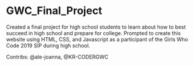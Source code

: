 # GWC_Final_Project
Created a final project for high school students to learn about how to best succeed in high school and prepare for college. Prompted to create this website using HTML, CSS, and Javascript as a participant of the Girls Who Code 2019 SIP during high school.

Contribs: @ale-joanna, @KR-CODERGWC
